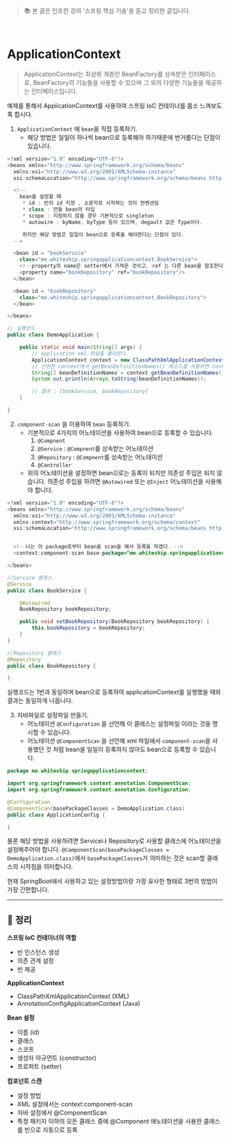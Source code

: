 > 📚 본 글은 인프런 강의 '스프링 핵심 기술'을 듣고 정리한 글입니다. 

<br>

# **ApplicationContext**
 > ApplicationContext는 최상위 게층인 BeanFactory를 상속받은 인터페이스로, BeanFactory의 기능들을 사용할 수 있으며 그 외의 다양한 기능들을 제공하는 인터페이스입니다.

 예제를 통해서 ApplicationContext를 사용하여 스프링 IoC 컨테이너를 몸소 느껴보도록 합시다. 

 1. `ApplicationContext` 에 `bean`을 직접 등록하기.
    * 해당 방법은 일일이 하나씩 bean으로 등록해야 하기때문에 번거롭다는 단점이 있습니다. 

```java
<?xml version="1.0" encoding="UTF-8"?>
<beans xmlns="http://www.springframework.org/schema/beans"
  xmlns:xsi="http://www.w3.org/2001/XMLSchema-instance"
  xsi:schemaLocation="http://www.springframework.org/schema/beans http://www.springframework.org/schema/beans/spring-beans.xsd">

  <!--
    bean을 설정할 때
     * id : 빈의 id 지정 , 소문자로 시작하는 것이 컨벤션임
     * class : 만들 bean의 타입
     * scope : 지정하지 않을 경우 기본적으로 singleton
     * autowire : byName, byType 등이 있으며, degault 값은 Type이다.

     하지만 해당 방법은 일일이 bean으로 등록을 해야한다는 단점이 있다.
  -->

  <bean id = "bookService"
    class="me.whiteship.springapplicationcontext.BookService">
    <!--property의 name은 setter에서 가져온 것이고, ref 는 다른 bean을 참조한다는 의미이다. 죽, 다른 bean의 id를 적어준다.-->
    <property name="bookRepository" ref="bookRepository"/>
  </bean>

  <bean id = "bookRepository"
    class="me.whiteship.springapplicationcontext.BookRepository">
  </bean>

</beans>
```

```java
// 실행코드
public class DemoApplication {

    public static void main(String[] args) {
        // application xml 파일을 불러온다.
        ApplicationContext context = new ClassPathXmlApplicationContext("application.xml");
        // 선언한 context에서 getBeanDefinitionNames() 메소드를 사용하면 context안의 bean id들을 불러올 수 있다.
        String[] beanDefinitionNames = context.getBeanDefinitionNames();
        System.out.println(Arrays.toString(beanDefinitionNames));

        // 결과 : [bookService, bookRepository]
    }

}
```

2. `component-scan` 을 이용하여 `bean` 등록하기.
    * 기본적으로 4가지의 어노테이션을 사용하여 bean으로 등록할 수 있습니다. 
        1. `@Compnent`
        2. `@Service` : `@Compnent`를 상속받는 어노테이션
        3. `@Repository` : `@Compnent`를 상속받는 어노테이션
        4. `@Controller`
    * 위의 어노테이션을 설정하면 bean으로는 등록이 되지만 의존성 주입은 되지 않습니다. 의존성 주입을 하려면 `@Autowired` 또는 `@Inject` 어노테이션을 사용해야 합니다. 
```java
<?xml version="1.0" encoding="UTF-8"?>
<beans xmlns="http://www.springframework.org/schema/beans"
  xmlns:xsi="http://www.w3.org/2001/XMLSchema-instance"
  xmlns:context="http://www.springframework.org/schema/context"
  xsi:schemaLocation="http://www.springframework.org/schema/beans http://www.springframework.org/schema/beans/spring-beans.xsd http://www.springframework.org/schema/context https://www.springframework.org/schema/context/spring-context.xsd">


  <!--나는 이 package로부터 bean을 scan을 해서 등록을 하겠다. -->
  <context:component-scan base-package="me.whiteship.springapplicationcontext"/>

</beans>
```
```java
//Service 클래스
@Service
public class BookService {

    @Autowired
    BookRepository bookRepository;

    public void setBookRepository(BookRepository bookRepository) {
        this.bookRepository = bookRepository;
    }
}

//Repository 클래스
@Repository
public class BookRepository {

}
```
실행코드는 1번과 동일하며 bean으로 등록하여 applicationContext를 실행했을 때와 결과는 동일하게 나옵니다. 

3. 자바파일로 설정파일 만들기.
    * 어노테이션 `@Configuration` 을 선언해 이 클래스는 설정파일 이라는 것을 명시할 수 있습니다. 
    * 어노테이션 `@ComponentScan` 을 선언해 xml 파일에서 `component-scan`을 사용했던 것 처럼 bean을 일일이 등록하지 않아도 bean으로 등록할 수 있습니다. 

```java
package me.whiteship.springapplicationcontext;

import org.springframework.context.annotation.ComponentScan;
import org.springframework.context.annotation.Configuration;

@Configuration
@ComponentScan(basePackageClasses = DemoApplication.class)
public class ApplicationConfig {

}
```
물론 해당 방법을 사용하려면 Service나 Repository로 사용할 클래스에 어노테이션을 설정해주어야 합니다. `@ComponentScan(basePackageClasses = DemoApplication.class)`에서 `basePackageClasses`가 의미하는 것은 scan할 클래스의 시작점을 의미합니다. 

현재 SpringBoot에서 사용하고 있는 설정방법이랑 가장 유사한 형태로 3번의 방법이 가장 간편합니다. 

----

## **📝 정리**
 **스프링 IoC 컨테이너의 역할**
  * 빈 인스턴스 생성
  * 의존 관계 설정
  * 빈 제공

**ApplicationContext** 
 * ClassPathXmlApplicationContext (XML)
 * AnnotationConfigApplicationContext (Java)

**Bean 설정** 
  * 이름 (id)
  * 클래스
  * 스코프
  * 생성자 아규먼트 (constructor)
  * 프로퍼트 (setter)

**컴포넌트 스캔**
 * 설정 방법
 * XML 설정에서는 context:component-scan
 * 자바 설정에서 @ComponentScan
 * 특정 패키지 이하의 모든 클래스 중에 @Component 애노테이션을 사용한 클래스를
빈으로 자동으로 등록
